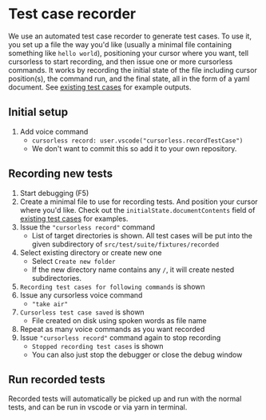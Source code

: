 # Test case recorder

We use an automated test case recorder to generate test cases. To use it, you
set up a file the way you'd like (usually a minimal file containing something
like `hello world`), positioning your cursor where you want, tell cursorless to
start recording, and then issue one or more cursorless commands. It works by
recording the initial state of the file including cursor position(s), the
command run, and the final state, all in the form of a yaml document. See
[existing test cases](../src/test/suite/fixtures/recorded) for example outputs.

## Initial setup

1. Add voice command
   - `cursorless record: user.vscode("cursorless.recordTestCase")`
   - We don't want to commit this so add it to your own repository.

## Recording new tests

1. Start debugging (F5)
1. Create a minimal file to use for recording tests. And position your cursor
   where you'd like. Check out the `initialState.documentContents` field of
   [existing test cases](../src/test/suite/fixtures/recorded) for examples.
1. Issue the `"cursorless record"` command
   - List of target directories is shown. All test cases will be put into the
     given subdirectory of `src/test/suite/fixtures/recorded`
1. Select existing directory or create new one
   - Select `Create new folder`
   - If the new directory name contains any `/`, it will create nested
     subdirectories.
1. `Recording test cases for following commands` is shown
1. Issue any cursorless voice command
   - `"take air"`
1. `Cursorless test case saved` is shown
   - File created on disk using spoken words as file name
1. Repeat as many voice commands as you want recorded
1. Issue `"cursorless record"` command again to stop recording
   - `Stopped recording test cases` is shown
   - You can also just stop the debugger or close the debug window

## Run recorded tests

Recorded tests will automatically be picked up and run with the normal tests,
and can be run in vscode or via yarn in terminal.
